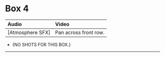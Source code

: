 # Box 4

| Audio | Video |
|:---|:---|
| [Atmosphere SFX] | Pan across front row. |

* {NO SHOTS FOR THIS BOX.}

- - - - -
